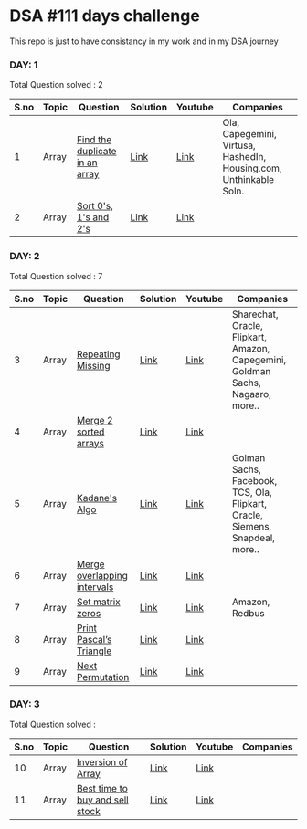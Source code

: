 # DSA #111 days challenge

This repo is just to have consistancy in my work and in my DSA journey

### DAY: 1

Total Question solved : 2
<table>
<thead>
<tr>
<th>S.no</th>
<th>Topic</th>
<th>Question </th>
<th>Solution </th>
<th>Youtube </th>
<th>Companies</th>
</tr>
</thead>
<tbody>
<tr>
<td>1</td>
<td>Array</td>
<td>
<a href="https://leetcode.com/problems/find-the-duplicate-number/description/">Find the duplicate in an array</a>
</td>
<td>
<a href="/Day_1/1_Find_the_duplicate_in_an_array.cpp">Link</a>
</td>
<td>
<a href="https://www.youtube.com/watch?v=32Ll35mhWg0">Link</a>
</td>
<td>
Ola, Capegemini, Virtusa, HashedIn, Housing.com, Unthinkable Soln.  
</td>
</tr>
<tr>
<td>2</td>
<td>Array</td>
<td>
<a href="https://leetcode.com/problems/sort-colors/description/">Sort 0's, 1's and 2's</a>
</td>
<td>
<a href="/Day_1/2_sort_0s_1s_2s.cpp">Link</a>
</td>
<td>
<a href="https://www.youtube.com/watch?v=oaVa-9wmpns&pp=ygVMU29ydCBhbiBhcnJheSBvZiAw4oCZcyAx4oCZcyAy4oCZcyB3aXRob3V0IHVzaW5nIGV4dHJhIHNwYWNlIG9yIHNvcnRpbmcgYWxnbw%3D%3D">Link</a>
</td>
<td>
 
</td>
</tr>

</tbody>
</table>

### DAY: 2

Total Question solved : 7
<table>
<thead>
<tr>
<th>S.no</th>
<th>Topic</th>
<th>Question </th>
<th>Solution </th>
<th>Youtube </th>
<th>Companies</th>
</tr>
</thead>
<tbody>
<tr>
<td>3</td>
<td>Array</td>
<td>
<a href="https://www.codingninjas.com/studio/problems/missing-and-repeating-numbers_873366">Repeating Missing</a>
</td>
<td>
<a href="/Day_2/3_reapting_missing.cpp">Link</a>
</td>
<td>
<a href="https://www.youtube.com/watch?v=2D0D8HE6uak&t=1170s">Link</a>
</td>
<td>
Sharechat, Oracle, Flipkart, Amazon, Capegemini, Goldman Sachs, Nagaaro, more..
</td>
</tr>

<tr>
<td>4</td>
<td>Array</td>
<td>
<a href="https://www.codingninjas.com/studio/problems/merge-two-sorted-arrays-without-extra-space_6898839">Merge 2 sorted arrays</a>
</td>
<td>
<a href="/Day_2/4_merge_2_sorted_array.cpp">Link</a>
</td>
<td>
<a href="https://www.youtube.com/watch?v=n7uwj04E0I4">Link</a>
</td>
<td>

</td>
</tr>


<tr>
<td>5</td>
<td>Array</td>
<td>
<a href="https://www.codingninjas.com/studio/problems/maximum-subarray-sum_630526">Kadane's Algo</a>
</td>
<td>
<a href="/Day_2/5_kadanes_algo.cpp">Link</a>
</td>
<td>
<a href="https://www.youtube.com/watch?v=AHZpyENo7k4">Link</a>
</td>
<td>
Golman Sachs, Facebook, TCS, Ola, Flipkart, Oracle, Siemens, Snapdeal, more..
</td>
</tr>


<tr>
<td>6</td>
<td>Array</td>
<td>
<a href="https://www.codingninjas.com/studio/problems/merge-all-overlapping-intervals_6783452">Merge overlapping intervals</a>
</td>
<td>
<a href="/Day_2/6_merge_overlapping_intervals.cpp">Link</a>
</td>
<td>
<a href="https://www.youtube.com/watch?v=IexN60k62jo">Link</a>
</td>
<td>

</td>
</tr>


<tr>
<td>7</td>
<td>Array</td>
<td>
<a href="https://www.codingninjas.com/studio/problems/zero-matrix_1171153">Set matrix zeros</a>
</td>
<td>
<a href="/Day_2/7_set_matrix_zeros.cpp">Link</a>
</td>
<td>
<a href="https://www.youtube.com/watch?v=N0MgLvceX7M">Link</a>
</td>
<td>
Amazon, Redbus
</td>
</tr>

<tr>
<td>8</td>
<td>Array</td>
<td>
<a href="https://www.codingninjas.com/studio/problems/print-pascal-s-triangle_6917910"> Print Pascal’s Triangle</a>
</td>
<td>
<a href="/Day_2/8_pascals_triangle.cpp">Link</a>
</td>
<td>
<a href="https://www.youtube.com/watch?v=bR7mQgwQ_o8">Link</a>
</td>
<td>

</td>
</tr>

<tr>
<td>9</td>
<td>Array</td>
<td>
<a href="https://www.codingninjas.com/studio/problems/next-greater-permutation_6929564">Next Permutation</a>
</td>
<td>
<a href="/Day_2/9_next_permutation.cpp">Link</a>
</td>
<td>
<a href="https://www.youtube.com/watch?v=JDOXKqF60RQ">Link</a>
</td>
<td>

</td>
</tr>

</tbody>
</table>

### DAY: 3

Total Question solved : 
<table>
<thead>
<tr>
<th>S.no</th>
<th>Topic</th>
<th>Question </th>
<th>Solution </th>
<th>Youtube </th>
<th>Companies</th>
</tr>
</thead>
<tbody>

<tr>
<td>10</td>
<td>Array</td>
<td>
<a href="https://www.codingninjas.com/studio/problems/number-of-inversions_6840276">Inversion of Array</a>
</td>
<td>
<a href="/Day_3/10_inversion_of_array.cpp">Link</a>
</td>
<td>
<a href="https://www.youtube.com/watch?v=AseUmwVNaoY">Link</a>
</td>
<td>

</td>
</tr>

<tr>
<td>11</td>
<td>Array</td>
<td>
<a href="https://leetcode.com/problems/best-time-to-buy-and-sell-stock/">Best time to buy and sell stock</a>
</td>
<td>
<a href="/Day_3/11_stock_buy_sell.cpp">Link</a>
</td>
<td>
<a href="https://www.youtube.com/watch?v=eMSfBgbiEjk">Link</a>
</td>
<td>

</td>
</tr>

<!-- <tr>
<td>12</td>
<td>Array</td>
<td>
<a href="https://leetcode.com/problems/best-time-to-buy-and-sell-stock/">Rotate Matrix</a>
</td>
<td>
<a href="/Day_3/12_rotate_matrix.cpp">Link</a>
</td>
<td>
<a href="https://www.youtube.com/watch?v=eMSfBgbiEjk">Link</a>
</td>
<td>

</td>
</tr> -->

</tbody>
</table>